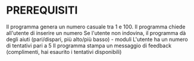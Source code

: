 # PREREQUISITI 

Il programma genera un numero casuale tra 1 e 100. 
Il programma chiede all'utente di inserire un numero 
Se l'utente non indovina, il programma dà degli aiuti (pari/dispari, più alto/più basso) - moduli
L'utente ha un numero di tentativi pari a 5
Il programma stampa un messaggio di feedback (complimenti, hai esaurito i tentativi disponibili)